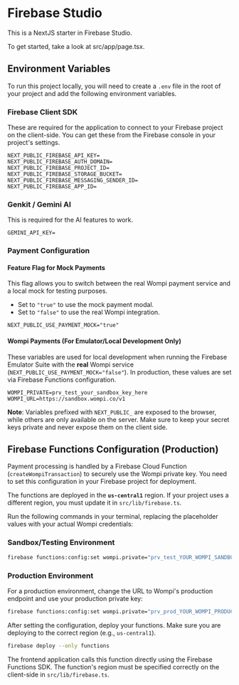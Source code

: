 # Firebase Studio

This is a NextJS starter in Firebase Studio.

To get started, take a look at src/app/page.tsx.

## Environment Variables

To run this project locally, you will need to create a `.env` file in the root of your project and add the following environment variables.

### Firebase Client SDK
These are required for the application to connect to your Firebase project on the client-side. You can get these from the Firebase console in your project's settings.

```
NEXT_PUBLIC_FIREBASE_API_KEY=
NEXT_PUBLIC_FIREBASE_AUTH_DOMAIN=
NEXT_PUBLIC_FIREBASE_PROJECT_ID=
NEXT_PUBLIC_FIREBASE_STORAGE_BUCKET=
NEXT_PUBLIC_FIREBASE_MESSAGING_SENDER_ID=
NEXT_PUBLIC_FIREBASE_APP_ID=
```

### Genkit / Gemini AI
This is required for the AI features to work.

```
GEMINI_API_KEY=
```

### Payment Configuration

#### Feature Flag for Mock Payments
This flag allows you to switch between the real Wompi payment service and a local mock for testing purposes.
- Set to `"true"` to use the mock payment modal.
- Set to `"false"` to use the real Wompi integration.

```
NEXT_PUBLIC_USE_PAYMENT_MOCK="true"
```

#### Wompi Payments (For Emulator/Local Development Only)
These variables are used for local development when running the Firebase Emulator Suite with the **real** Wompi service (`NEXT_PUBLIC_USE_PAYMENT_MOCK="false"`). In production, these values are set via Firebase Functions configuration.

```
WOMPI_PRIVATE=prv_test_your_sandbox_key_here
WOMPI_URL=https://sandbox.wompi.co/v1
```

**Note**: Variables prefixed with `NEXT_PUBLIC_` are exposed to the browser, while others are only available on the server. Make sure to keep your secret keys private and never expose them on the client side.

## Firebase Functions Configuration (Production)

Payment processing is handled by a Firebase Cloud Function (`createWompiTransaction`) to securely use the Wompi private key. You need to set this configuration in your Firebase project for deployment.

The functions are deployed in the **`us-central1`** region. If your project uses a different region, you must update it in `src/lib/firebase.ts`.

Run the following commands in your terminal, replacing the placeholder values with your actual Wompi credentials:

### Sandbox/Testing Environment
```bash
firebase functions:config:set wompi.private="prv_test_YOUR_WOMPI_SANDBOX_PRIVATE_KEY" wompi.url="https://sandbox.wompi.co/v1"
```

### Production Environment
For a production environment, change the URL to Wompi's production endpoint and use your production private key:
```bash
firebase functions:config:set wompi.private="prv_prod_YOUR_WOMPI_PRODUCTION_PRIVATE_KEY" wompi.url="https://production.wompi.co/v1"
```

After setting the configuration, deploy your functions. Make sure you are deploying to the correct region (e.g., `us-central1`).

```bash
firebase deploy --only functions
```

The frontend application calls this function directly using the Firebase Functions SDK. The function's region must be specified correctly on the client-side in `src/lib/firebase.ts`.
